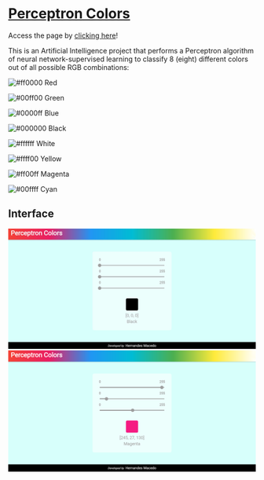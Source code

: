 # [Perceptron Colors](https://hernandesmacedo.github.io/perceptron-colors/)

Access the page by [clicking here](https://hernandesmacedo.github.io/perceptron-colors/)!

This is an Artificial Intelligence project that performs a Perceptron algorithm of neural network-supervised learning to classify 8 (eight) different colors out of all possible RGB combinations:

![#ff0000](https://via.placeholder.com/15/ff0000/000000?text=+) Red

![#00ff00](https://via.placeholder.com/15/00ff00/000000?text=+) Green

![#0000ff](https://via.placeholder.com/15/0000ff/000000?text=+) Blue

![#000000](https://via.placeholder.com/15/000000/000000?text=+) Black

![#ffffff](https://via.placeholder.com/15/ffffff/000000?text=+) White

![#ffff00](https://via.placeholder.com/15/ffff00/000000?text=+) Yellow

![#ff00ff](https://via.placeholder.com/15/ff00ff/000000?text=+) Magenta

![#00ffff](https://via.placeholder.com/15/00ffff/000000?text=+) Cyan

## Interface

![github](images/home_black_selected.png)
![github](images/home_magenta_selected.png)